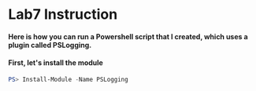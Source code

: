 # Lab7 Instruction
#### Here is how you can run a Powershell script that I created, which uses a plugin called PSLogging.
#### First, let's install the module

```powershell
PS> Install-Module -Name PSLogging
```
